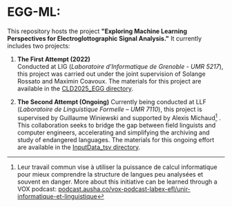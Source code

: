 # EGG-ML: 

This repository hosts the project **"Exploring Machine Learning Perspectives for Electroglottographic Signal Analysis."** It currently includes two projects:  

1. **The First Attempt (2022)**  
   Conducted at LIG (*Laboratoire d’Informatique de Grenoble - UMR 5217*), this project was carried out under the joint supervision of Solange Rossato and Maximin Coavoux. The materials for this project are available in the [CLD2025_EGG directory](https://github.com/MinhChauNGUYEN/EGG-ML/tree/main/CLD2025_EGG).  

2. **The Second Attempt (Ongoing)**
   Currently being conducted at LLF (*Laboratoire de Linguistique Formelle – UMR 7110*), this project is supervised by Guillaume Winiewski and supported by Alexis Michaud[^1] . This collaboration seeks to bridge the gap between field linguists and computer engineers, accelerating and simplifying the archiving and study of endangered languages. The materials for this ongoing effort are available in the [InputData_tsv directory](https://github.com/MinhChauNGUYEN/EGG-ML/tree/main/InputData_tsv).  

   
[^1]: Leur travail commun vise à utiliser la puissance de calcul informatique pour mieux comprendre la structure de langues peu analysées et souvent en danger. More about this initiative can be learned through a VOX podcast: [podcast.ausha.co/vox-podcast-labex-efl/unir-informatique-et-linguistique](https://podcast.ausha.co/vox-podcast-labex-efl/unir-informatique-et-linguistique)


